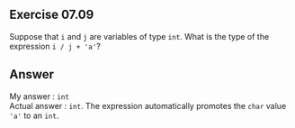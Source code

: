 ## Exercise 07.09
Suppose that ```i``` and ```j``` are variables of type ```int```. What is the type of the expression ```i / j + 'a'```? 

## Answer
My answer : ```int```   
Actual answer : ```int```. The expression automatically promotes the ```char``` value ```'a'``` to an ```int```.   

